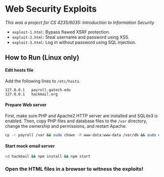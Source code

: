 # Web Security Exploits
*This was a project for CS 4235/6035: Introduction to Information Security*
- `exploit-1.html`: Bypass flawed XSRF protection.
- `exploit-2.html`: Steal username and password using XSS.
- `exploit-3.html`: Log in without password using SQL injection.

## How to Run (Linux only)
#### Edit hosts file
Add the following lines to `/etc/hosts`.
```
127.0.0.1	payroll.gatech.edu
127.0.0.1	hackmail.org
```
#### Prepare Web server
First, make sure PHP and Apache2 HTTP server are installed and SQLite3 is enabled. Then, copy PHP files and database files to the `/var` directory, change the ownership and permissions, and restart Apache.
```bash
cp -r payroll /var && sudo chown -R www-data:www-data /var/db && sudo chown -R www-data:www-data /var/www && sudo chmod -R 755 /var/db && sudo chmod -R 755 /var/www && service apache2 restart
```
#### Start mock email server
```bash
cd hackmail && npm install && npm start
```
### Open the HTML files in a browser to witness the exploits!
